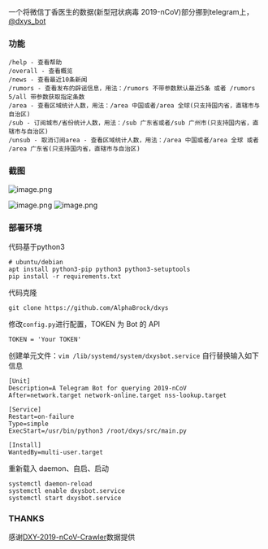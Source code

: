 一个将微信丁香医生的数据(新型冠状病毒 2019-nCoV)部分挪到telegram上，[@dxys_bot](https://t.me/dxys_bot)

### 功能

```
/help - 查看帮助
/overall - 查看概览
/news - 查看最近10条新闻
/rumors - 查看发布的辟谣信息，用法：/rumors 不带参数默认最近5条 或者 /rumors 5/all 带参数获取指定条数
/area - 查看区域统计人数，用法：/area 中国或者/area 全球(只支持国内省，直辖市与自治区)
/sub - 订阅城市/省份统计人数，用法：/sub 广东省或者/sub 广州市(只支持国内省，直辖市与自治区)
/unsub - 取消订阅area - 查看区域统计人数，用法：/area 中国或者/area 全球 或者 /area 广东省(只支持国内省，直辖市与自治区)
```

### 截图

![image.png](https://i.loli.net/2020/02/03/TWG3Ici4xPBZfdC.png)

![image.png](https://i.loli.net/2020/02/03/74IbpLXg5tzOYr9.png)
![image.png](https://i.loli.net/2020/02/03/PoCSWYf8ed9q4LN.png)

### 部署环境

代码基于python3

```
# ubuntu/debian
apt install python3-pip python3 python3-setuptools
pip install -r requirements.txt
```

代码克隆

```
git clone https://github.com/AlphaBrock/dxys
```

修改`config.py`进行配置，TOKEN 为 Bot 的 API

```
TOKEN = 'Your TOKEN'
```

创建单元文件：`vim /lib/systemd/system/dxysbot.service` 自行替换输入如下信息

```
[Unit]	
Description=A Telegram Bot for querying 2019-nCoV
After=network.target network-online.target nss-lookup.target	

[Service]	
Restart=on-failure	
Type=simple	
ExecStart=/usr/bin/python3 /root/dxys/src/main.py	

[Install]	
WantedBy=multi-user.target
```

重新载入 daemon、自启、启动

```
systemctl daemon-reload
systemctl enable dxysbot.service
systemctl start dxysbot.service
```

### THANKS

感谢[DXY-2019-nCoV-Crawler](https://github.com/BlankerL/DXY-2019-nCoV-Crawler)数据提供

